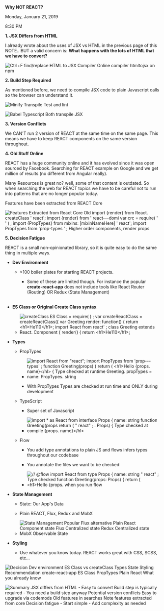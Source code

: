 **Why NOT REACT?**

Monday, January 21, 2019

8:30 PM

**1. JSX Differs from HTML**

I already wrote about the uses of JSX vs HTML in the previous page of this NOTE.. BUT a valid concern is: **What happens with the lots of HTML that we have to convert?**

![Ctrl+F find/replace HTML to JSX Compiler Online compiler htmltojsx on npm ](002_Why_NOT_REACT-_000.png)

**2. Build Step Required**

As mentioned before, we need to compile JSX code to plain Javascript calls so the browser can understand it.

![Minify Transpile Test and lint ](002_Why_NOT_REACT-_001.png)

![Babel Typescript Both transpile JSX ](002_Why_NOT_REACT-_002.png)

**3. Version Conflicts**

We CAN\'T run 2 version of REACT at the same time on the same page. This means we have to keep REACT components on the same version throughout.

**4. Old Stuff Online**

REACT has a huge community online and it has evolved since it was open sourced by Facebook. Searching for REACT example on Google and we get million of results (no different from Angular really).

Many Resources is great no? well, some of that content is outdated. So when searching the web for REACT topics we have to be careful not to run into patterns that are no longer popular today.

Features have been extracted from REACT Core

![Features Extracted from React Core Old import {render} from React. createClass \' react\'; import {render} from \' react---domi var crc = require( \' \' ) ; import {PropTypes} from mixins: \[mixinNameHere\] \' react\'; import PropTypes from \'prop-types \' ; Higher order components, render props ](002_Why_NOT_REACT-_003.png)

**5. Decision Fatigue**

REACT is a small non-opinionated library, so it is quite easy to do the same thing in multiple ways.

-   **Dev Environment**

    -   \>100 boiler plates for starting REACT projects.

        -   Some of these are limited though. For instance the popular **create-react-app** does not include tools like React Router (Routing) OR Redux (State Management)\
             

-   **ES Class or Original Create Class syntax**

    -   ![createClass ES Class = require( ) ; var createReactClass = createReactClass({ var Greeting render: function() { return \<h1\>He110\</h1\>; import React from react\' ; class Greeting extends React. Component { render() { return \<h1\>He110\</h1\>; ](002_Why_NOT_REACT-_004.png)

-   **Types**

    -   PropTypes

        -   ![import React from \"react\"; import PropTypes from \'prop---types\' ; function Greeting(props) { return ( \<h1\>Hello {props. name}\</hl\> { Type checked at runtime Greeting. propTypes = name: PropTypes. string ](002_Why_NOT_REACT-_005.png)

        -   With PropTypes Types are checked at run time and ONLY during development

    -   TypeScript

        -   Super set of Javascript

        -   ![import \* as React from interface Props { name: string function Greeting(props return ( \" react\" ; . Props) { Type checked at compile {props. name}\</hl\> ](002_Why_NOT_REACT-_006.png)

    -   Flow

        -   You add type annotations to plain JS and flows infers types throughout our codebase

        -   You annotate the files we want to be checked

        -   ![// \@flow import React from type Props { name: string \" react\" ; Type checked function Greeting(props: Props) { return ( \<h1\>HeIIo {props. when you run flow ](002_Why_NOT_REACT-_007.png)

-   **State Management**

    -   State: Our App\'s Data

    -   Plain REACT, Flux, Redux and MobX

    -   ![State Management Popular Flux alternative Plain React Component state Flux Centralized state Redux Centralized state MobX Observable State ](002_Why_NOT_REACT-_008.png)

-   **Styling**

    -   Use whatever you know today. REACT works great with CSS, SCSS, etc...

![Decision Dev environment ES Class vs createClass Types State Styling Recommendation create-react-app ES Class PropTypes Plain React What you already know ](002_Why_NOT_REACT-_009.png)

![Summary JSX differs from HTML - Easy to convert Build step is typically required - You need a build step anyway Potential version conflicts Easy to upgrade via codemods Old features in searches Note features extracted from core Decision fatigue - Start simple - Add complexity as needed ](002_Why_NOT_REACT-_010.png)
